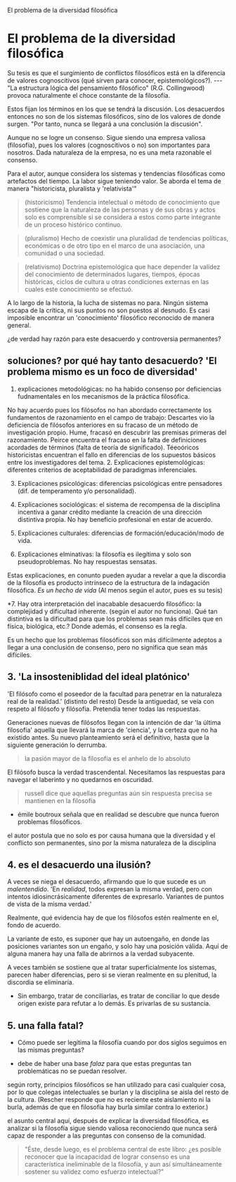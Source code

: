 El problema de la diversidad filosófica

# El problema de la diversidad filosófica

Su tesis es que el surgimiento de conflictos filosóficos está en la diferencia de valores cognoscitivos (qué sirven para conocer, epistemológicos?). --- "La estructura lógica del pensamiento filosófico" (R.G. Collingwood) provoca naturalmente el choce constante de la filosofía.

Estos fijan los términos en los que se tendrá la discusión. Los desacuerdos entonces no son de los sistemas filosóficos, sino de los valores de donde surgen. "Por tanto, nunca se llegará a una conclusión la discusión".

Aunque no se logre un consenso. Sigue siendo una empresa valiosa (filosofía), pues los valores (cognoscitivos o no) son importantes para nosotros. Dada naturaleza de la empresa, no es una meta razonable el consenso.

Para el autor, aunque considera los sistemas y tendencias filosóficas como artefactos del tiempo. La labor sigue teniendo valor. Se aborda el tema de manera "historicista, pluralista y 'relativista'"

> (historicismo) Tendencia intelectual o método de conocimiento que sostiene que la naturaleza de las personas y de sus obras y actos solo es comprensible si se considera a estos como parte integrante de un proceso histórico continuo.

> (pluralismo) Hecho de coexistir una pluralidad de tendencias políticas, económicas o de otro tipo en el marco de una asociación, una comunidad o una sociedad.

> (relativismo) Doctrina epistemológica que hace depender la validez del conocimiento de determinados lugares, tiempos, épocas históricas, ciclos de cultura u otras condiciones externas en las cuales este conocimiento se efectuó.

A lo largo de la historia, la lucha de sistemas no para. Ningún sistema escapa de la crítica, ni sus puntos no son puestos al desnudo. Es casi imposible encontrar un 'conocimiento' filosófico reconocido de manera general.

¿de verdad hay razón para este desacuerdo y controversia permanentes?

## soluciones? por qué hay tanto desacuerdo? 'El problema mismo es un foco de diversidad'

1. explicaciones metodológicas: no ha habido consenso por deficiencias fudnamentales en los mecanismos de la práctica filosófica.

  No hay acuerdo pues los filósofos no han abordado correctamente los fundamentos de razonamiento en el campo de trabajo: Descartes vio la deficiencia de filósofos anteriores en su fracaso de un método de investigación propio. Hume, fracasó en descubrir las premisas primeras del razonamiento. Peirce encuentra el fracaso en la falta de definiciones acordades de términos (falta de teoría de significado). Téeoóricos historicistas encuentran el fallo en diferencias de los supuestos básicos entre los investigadores del tema.
2. Explicaciones epistemológicas: diferentes criterios de aceptabilidad de paradigmas inferenciales.

3. Explicaciones psicológicas: diferencias psicológicas entre pensadores (dif. de temperamento y/o personalidad).

4. Explicaciones sociológicas: el sistema de recompensa de la disciplina incentiva a ganar crédito mediante la creación de una dirección distintiva propia. No hay beneficio profesional en estar de acuerdo.

5. Explicaciones culturales: diferencias de formación/educación/modo de vida.

6. Explicaciones elminativas: la filosofía es ilegítima y solo son pseudoproblemas. No hay respuestas sensatas.

Estas explicaciones, en conunto pueden ayudar a revelar a que la discordia de la filosofía es producto intrínseco de la estructura de la indagación filosófica. _Es un hecho de vida_ (Al menos según el autor, pues es su tesis)

*7. Hay otra interpretación del inacabable desacuerdo filosófico: la complejidad y dificultad inherente. (según el autor no funciona). Qué tan distintiva es la dificultad para que los problemas sean más difíciles que en física, biológica, etc.? Donde además, el consenso es la regla.
  
  Es un hecho que los problemas filosóficos son más difícilmente adeptos a llegar a una conclusión de consenso, pero no significa que sean más difíciles.

## 3. 'La insosteniblidad del ideal platónico'

'El filósofo como el poseedor de la facultad para penetrar en la naturaleza real de la realidad.' (distinto del resto) Desde la antiguedad, se veía con respeto al filósofo y filósofia. Pretendía tener todas las respuestas.

Generaciones nuevas de filósofos llegan con la intención de dar 'la última filosofía' aquella que llevará la marca de 'ciencia', y la certeza que no ha existido antes. Su nuevo planteamiento será el definitivo, hasta que la siguiente generación lo derrumba.

> la pasión mayor de la filosofía es el anhelo de lo absoluto

El filósofo busca la verdad trascendental. Necesitamos las respuestas para navegar el laberinto y no quedarnos en oscuridad.

> russell dice que aquellas preguntas aún sin respuesta precisa se mantienen en la filosofía

- émile boutroux señala que en realidad se descubre que nunca fueron problemas filosóficos.

el autor postula que no solo es por causa humana que la diversidad y el conflicto son permanentes, sino por la misma naturaleza de la disciplina

## 4. es el desacuerdo una ilusión?

A veces se niega el desacuerdo, afirmando que lo que sucede es un _malentendido_. 'En _realidad_, todos expresan la misma verdad, pero con intentos idiosincrásicamente diferentes de expresarlo. Variantes de puntos de vista de la misma verdad.'

Realmente, qué evidencia hay de que los filósofos estén realmente en el, fondo de acuerdo.

La variante de esto, es suponer que hay un autoengaño, en donde las posiciones variantes son un engaño, y solo hay una posición válida. Aquí de alguna manera hay una falla de abrirnos a la verdad subyacente.

A veces también se sostiene que al tratar superficialmente los sistemas, parecen haber diferencias, pero si se vieran realmente en su plenitud, la discordia se eliminaría.

- Sin embargo, tratar de conciliarlas, es tratar de conciliar lo que desde origen existe para refutar a lo demás. Es privarlas de su sustancia.

## 5. una falla fatal?

- Cómo puede ser legítima la filosofía cuando por dos siglos seguimos en las mismas preguntas?

- debe de haber una base _falaz_ para que estas preguntas tan problemáticas no se puedan resolver.

según rorty, principios filosóficos se han utilizado para casi cualquier cosa, por lo que colegas intelectuales se burlan y la disciplina se aisla del resto de la cultura. (Rescher responde que no es reciente este aislamiento ni la burla, además de que en filosofía hay burla similar contra lo exterior.)

el asunto central aquí, después de explicar la diversidad filosófica, es analizar si la filosofía sigue siendo valiosa reconociendo que nunca será capaz de responder a las preguntas con consenso de la comunidad.

> "Éste, desde luego, es el problema central de este libro: ¿es posible reconocer que la incapacidad de lograr consenso es una característica ineliminable de la filosofía, y aun así simultáneamente sostener su validez como esfuerzo intelectual?"

